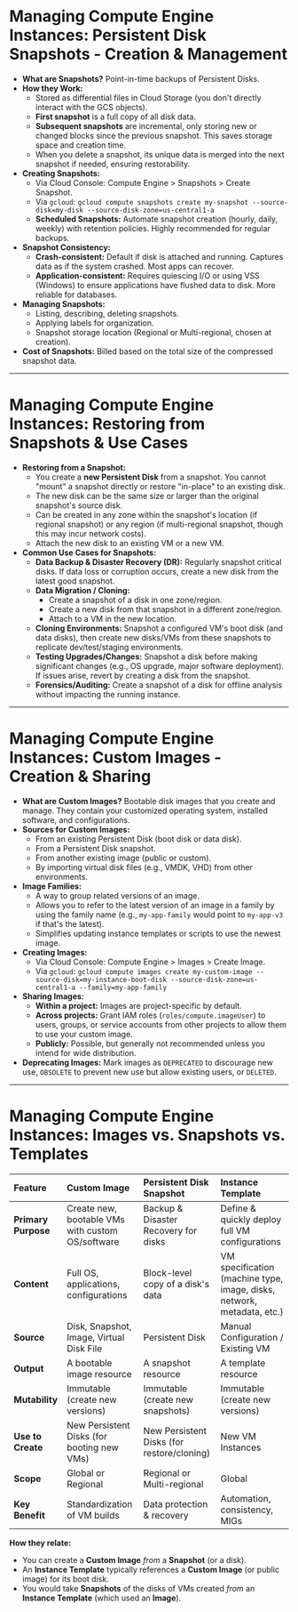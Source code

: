 # Managing Compute Engine Instances: Persistent Disk Snapshots - Creation & Management

* **What are Snapshots?** Point-in-time backups of Persistent Disks.
* **How they Work:**
  * Stored as differential files in Cloud Storage (you don't directly interact with the GCS objects).
  * **First snapshot** is a full copy of all disk data.
  * **Subsequent snapshots** are incremental, only storing new or changed blocks since the previous snapshot. This saves storage space and creation time.
  * When you delete a snapshot, its unique data is merged into the next snapshot if needed, ensuring restorability.
* **Creating Snapshots:**
  * Via Cloud Console: Compute Engine > Snapshots > Create Snapshot.
  * Via `gcloud`: `gcloud compute snapshots create my-snapshot --source-disk=my-disk --source-disk-zone=us-central1-a`
  * **Scheduled Snapshots:** Automate snapshot creation (hourly, daily, weekly) with retention policies. Highly recommended for regular backups.
* **Snapshot Consistency:**
  * **Crash-consistent:** Default if disk is attached and running. Captures data as if the system crashed. Most apps can recover.
  * **Application-consistent:** Requires quiescing I/O or using VSS (Windows) to ensure applications have flushed data to disk. More reliable for databases.
* **Managing Snapshots:**
  * Listing, describing, deleting snapshots.
  * Applying labels for organization.
  * Snapshot storage location (Regional or Multi-regional, chosen at creation).
* **Cost of Snapshots:** Billed based on the total size of the compressed snapshot data.

---

# Managing Compute Engine Instances: Restoring from Snapshots & Use Cases

* **Restoring from a Snapshot:**
  * You create a **new Persistent Disk** from a snapshot. You cannot "mount" a snapshot directly or restore "in-place" to an existing disk.
  * The new disk can be the same size or larger than the original snapshot's source disk.
  * Can be created in any zone within the snapshot's location (if regional snapshot) or any region (if multi-regional snapshot, though this may incur network costs).
  * Attach the new disk to an existing VM or a new VM.
* **Common Use Cases for Snapshots:**
  * **Data Backup & Disaster Recovery (DR):** Regularly snapshot critical disks. If data loss or corruption occurs, create a new disk from the latest good snapshot.
  * **Data Migration / Cloning:**
    * Create a snapshot of a disk in one zone/region.
    * Create a new disk from that snapshot in a different zone/region.
    * Attach to a VM in the new location.
  * **Cloning Environments:** Snapshot a configured VM's boot disk (and data disks), then create new disks/VMs from these snapshots to replicate dev/test/staging environments.
  * **Testing Upgrades/Changes:** Snapshot a disk before making significant changes (e.g., OS upgrade, major software deployment). If issues arise, revert by creating a disk from the snapshot.
  * **Forensics/Auditing:** Create a snapshot of a disk for offline analysis without impacting the running instance.

---

# Managing Compute Engine Instances: Custom Images - Creation & Sharing

* **What are Custom Images?** Bootable disk images that you create and manage. They contain your customized operating system, installed software, and configurations.
* **Sources for Custom Images:**
  * From an existing Persistent Disk (boot disk or data disk).
  * From a Persistent Disk snapshot.
  * From another existing image (public or custom).
  * By importing virtual disk files (e.g., VMDK, VHD) from other environments.
* **Image Families:**
  * A way to group related versions of an image.
  * Allows you to refer to the latest version of an image in a family by using the family name (e.g., `my-app-family` would point to `my-app-v3` if that's the latest).
  * Simplifies updating instance templates or scripts to use the newest image.
* **Creating Images:**
  * Via Cloud Console: Compute Engine > Images > Create Image.
  * Via `gcloud`: `gcloud compute images create my-custom-image --source-disk=my-instance-boot-disk --source-disk-zone=us-central1-a --family=my-app-family`
* **Sharing Images:**
  * **Within a project:** Images are project-specific by default.
  * **Across projects:** Grant IAM roles (`roles/compute.imageUser`) to users, groups, or service accounts from other projects to allow them to use your custom image.
  * **Publicly:** Possible, but generally not recommended unless you intend for wide distribution.
* **Deprecating Images:** Mark images as `DEPRECATED` to discourage new use, `OBSOLETE` to prevent new use but allow existing users, or `DELETED`.

---

# Managing Compute Engine Instances: Images vs. Snapshots vs. Templates

| Feature            | Custom Image                                  | Persistent Disk Snapshot                      | Instance Template                             |
| :----------------- | :-------------------------------------------- | :-------------------------------------------- | :-------------------------------------------- |
| **Primary Purpose** | Create new, bootable VMs with custom OS/software | Backup & Disaster Recovery for disks          | Define & quickly deploy full VM configurations |
| **Content** | Full OS, applications, configurations         | Block-level copy of a disk's data             | VM specification (machine type, image, disks, network, metadata, etc.) |
| **Source** | Disk, Snapshot, Image, Virtual Disk File      | Persistent Disk                               | Manual Configuration / Existing VM            |
| **Output** | A bootable image resource                     | A snapshot resource                           | A template resource                           |
| **Mutability** | Immutable (create new versions)               | Immutable (create new snapshots)              | Immutable (create new versions)               |
| **Use to Create** | New Persistent Disks (for booting new VMs)    | New Persistent Disks (for restore/cloning)    | New VM Instances                              |
| **Scope** | Global or Regional                            | Regional or Multi-regional                    | Global                                        |
| **Key Benefit** | Standardization of VM builds                  | Data protection & recovery                    | Automation, consistency, MIGs                 |

**How they relate:**
* You can create a **Custom Image** *from* a **Snapshot** (or a disk).
* An **Instance Template** typically references a **Custom Image** (or public image) for its boot disk.
* You would take **Snapshots** of the disks of VMs created *from* an **Instance Template** (which used an **Image**).
